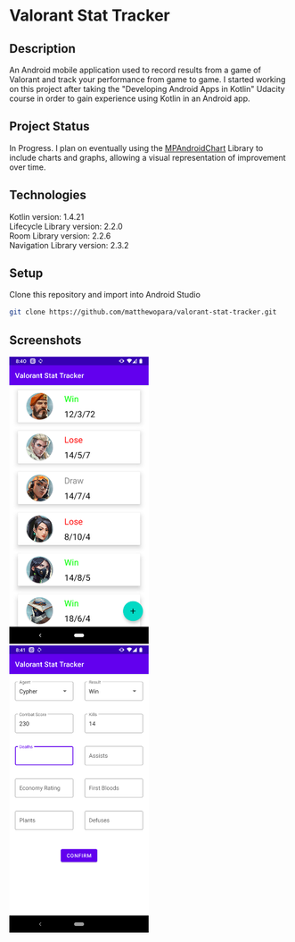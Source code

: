 # Valorant Stat Tracker

## Description
An Android mobile application used to record results from a game of Valorant and track your performance from game to game. I started working on this project after taking the "Developing Android Apps in Kotlin" Udacity course in order to gain experience using Kotlin in an Android app.

## Project Status
In Progress. I plan on eventually using the [MPAndroidChart](https://github.com/PhilJay/MPAndroidChart) Library to include charts and graphs, allowing a visual representation of improvement over time.

## Technologies
Kotlin version: 1.4.21  
Lifecycle Library version: 2.2.0  
Room Library version: 2.2.6  
Navigation Library version: 2.3.2  

## Setup
Clone this repository and import into Android Studio  
```bash
git clone https://github.com/matthewopara/valorant-stat-tracker.git
```

## Screenshots
<img src="./screenshots/screenshot_game_history.png" width="250"> &nbsp;&nbsp;&nbsp;&nbsp;&nbsp;
<img src="./screenshots/screenshot_data_entry.png" width="250">

